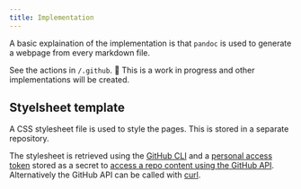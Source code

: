 ```yaml
---
title: Implementation
---
```


A basic explaination of the implementation is that `pandoc` is used to generate a webpage from every markdown file.

See the actions in `/.github`.
🚧 This is a work in progress and other implementations will be created.

<!-- Make a table of the design objectives and then discuss how they were achieved. Maybe this should be in a design decision page. -->

## Styelsheet template

A CSS stylesheet file is used to style the pages.
This is stored in a separate repository.

The stylesheet is retrieved using the [GitHub CLI](https://docs.github.com/en/actions/using-workflows/using-github-cli-in-workflows) and a [personal access token](https://docs.github.com/en/authentication/keeping-your-account-and-data-secure/managing-your-personal-access-tokens) stored as a secret to [access a repo content using the GitHub API](https://docs.github.com/en/rest/repos/contents?apiVersion=2022-11-28).
Alternatively the GitHub API can be called with [curl](https://docs.github.com/en/rest/overview/authenticating-to-the-rest-api?apiVersion=2022-11-28).
